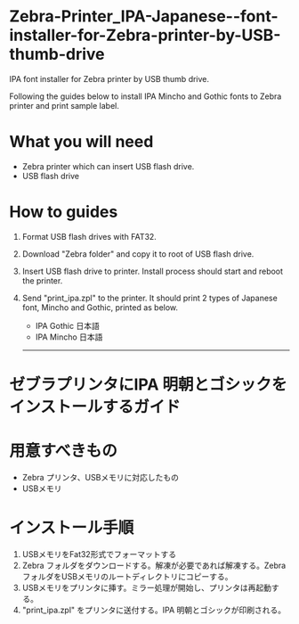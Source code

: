 # Zebra-Printer_IPA-Japanese--font-installer-for-Zebra-printer-by-USB-thumb-drive
IPA font installer for Zebra printer by USB thumb drive.

Following the guides below to install IPA Mincho and Gothic fonts to Zebra printer and print sample label. 

# What you will need
- Zebra printer which can insert USB flash drive.
- USB flash drive 

# How to guides
1. Format USB flash drives with FAT32.
2. Download "Zebra folder" and copy it to root of USB flash drive. 
3. Insert USB flash drive to printer. Install process should start and reboot the printer. 
4. Send "print_ipa.zpl" to the printer. It should print 2 types of Japanese font, Mincho and Gothic, printed as below.
   - IPA Gothic 日本語
   - IPA Mincho 日本語
   
   --------
   
 # ゼブラプリンタにIPA 明朝とゴシックをインストールするガイド
   
 # 用意すべきもの
 - Zebra プリンタ、USBメモリに対応したもの
 - USBメモリ
 
 # インストール手順
 1. USBメモリをFat32形式でフォーマットする
 2. Zebra フォルダをダウンロードする。解凍が必要であれば解凍する。Zebra フォルダをUSBメモリのルートディレクトリにコピーする。
 3. USBメモリをプリンタに挿す。ミラー処理が開始し、プリンタは再起動する。
 4. "print_ipa.zpl" をプリンタに送付する。IPA 明朝とゴシックが印刷される。

